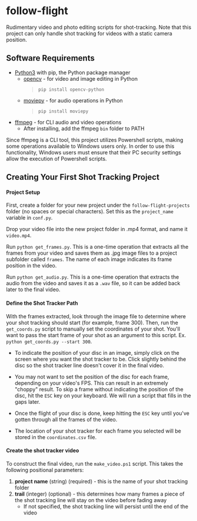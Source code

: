 # follow-flight
Rudimentary video and photo editing scripts for shot-tracking. Note that this project can only handle shot tracking for videos with a static camera position.

## Software Requirements
- [Python3](https://www.python.org/downloads/) with pip, the Python package manager
    * [opencv](https://pypi.org/project/opencv-python/) - for video and image editing in Python
        > `pip install opencv-python`
    * [moviepy](https://pypi.org/project/moviepy/) - for audio operations in Python
        >`pip install moviepy`
- [ffmpeg](https://ffmpeg.org/) - for CLI audio and video operations
    * After installing, add the ffmpeg `bin` folder to PATH

Since ffmpeg is a CLI tool, this project utilizes Powershell scripts, making some operations available to Windows users only. In order to use this functionality, Windows users must ensure that their PC security settings allow the execution of Powershell scripts.

## Creating Your First Shot Tracking Project

#### Project Setup

First, create a folder for your new project under the `follow-flight-projects` folder (no spaces or special characters). Set this as the `project_name` variable in `conf.py`.

Drop your video file into the new project folder in .mp4 format, and name it `video.mp4`.

Run `python get_frames.py`. This is a one-time operation that extracts all the frames from your video and saves them as .jpg image files to a project subfolder called `frames`. The name of each image indicates its frame position in the video.

Run `python get_audio.py`. This is a one-time operation that extracts the audio from the video and saves it as a `.wav` file, so it can be added back later to the final video.

#### Define the Shot Tracker Path

With the frames extracted, look through the image file to determine where your shot tracking should start (for example, frame 300). Then, run the `get_coords.py` script to manually set the coordinates of your shot. You'll want to pass the start frame of your shot as an argument to this script. Ex. `python get_coords.py --start 300`.

- To indicate the position of your disc in an image, simply click on the screen where you want the shot tracker to be. Click slightly behind the disc so the shot tracker line doesn't cover it in the final video.

- You may not want to set the position of the disc for each frame, depending on your video's FPS. This can result in an extremely "choppy" result. To skip a frame without indicating the position of the disc, hit the `ESC` key on your keyboard. We will run a script that fills in the gaps later.

- Once the flight of your disc is done, keep hitting the `ESC` key until you've gotten through all the frames of the video.

- The location of your shot tracker for each frame you selected will be stored in the `coordinates.csv` file.

#### Create the shot tracker video

To construct the final video, run the `make_video.ps1` script. This takes the following positional parameters:
1. <b>project name</b> (string) (required) - this is the name of your shot tracking folder
1. <b>trail</b> (integer) (optional) - this determines how many frames a piece of the shot tracking line will stay on the video before fading away
    - If not specified, the shot tracking line will persist until the end of the video
